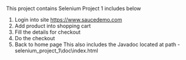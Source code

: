 This project contains Selenium Project 1 includes below 

1)	Login into site https://www.saucedemo.com
2)	Add product into shopping cart 
3)	Fill the details for checkout 
4)	Do the checkout
5)	Back to home page
This also includes the Javadoc located at path -  selenium_project_1\doc\index.html



